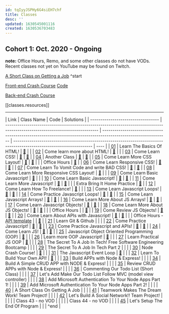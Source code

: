 ```yaml
---
id: tqIyyJSPHy6G4siEH7chf
title: Classes
desc: ''
updated: 1630545001116
created: 1630536703483
---
```


## Cohort 1: Oct. 2020 - Ongoing

**note:** Office Hours, Remo, and some other classes do not have VODs. Recent classes not yet on YouTube may be found on Twitch.

[A Short Class on Getting a Job](https://www.youtube.com/watch?v=x3-O-Ond9AI) ^start

[Front-end Crash Course](https://www.youtube.com/watch?v=eAe4GmiUm2I) [Code](super-review.zip)

[Back-end Crash Course](https://www.youtube.com/watch?v=U8UnY9R9R0E)

[[classes.resources]]

---

| Link                               | Class Name                                                                                                                   | Code                                                                                                           | Solutions                                                                                                             |
| ---------------------------------- | ---------------------------------------------------------------------------------------------------------------------------- | -------------------------------------------------------------------------------------------------------------- | --------------------------------------------------------------------------------------------------------------------- | ---- |
| [01](https://youtu.be/YRemMgGfbKg) | Learn The Basics Of HTML!                                                                                                    | [📁](https://cdn.discordapp.com/attachments/738891289071714388/770761556316913684/class01-materials.zip)       |                                                                                                                       |
| [02](https://youtu.be/N2VlXVZJIcY) | Come learn more about HTML!                                                                                                  | [📁](https://cdn.discordapp.com/attachments/738891289071714388/771486362478182420/class02-materials.zip)       |                                                                                                                       |
| [03](https://youtu.be/h3wVQJ6SNfY) | Come Learn CSS!                                                                                                              | [📁](https://cdn.discordapp.com/attachments/738891289071714388/774030694124617728/class03-materials.zip)       | [🔑](https://cdn.discordapp.com/attachments/738891289071714388/774092001330724904/class03-solutions.zip)              |
| [04](https://youtu.be/xTNCtSRz6No) | Another Class                                                                                                                | [📁](https://cdn.discordapp.com/attachments/738891289071714388/775849935644000266/class04-materials.zip)       | [🔑](https://cdn.discordapp.com/attachments/738891289071714388/775913009242701834/class04-solutions.zip)              |
| [05](https://youtu.be/P3c3ZPNAen8) | Come Learn More CSS Layout!                                                                                                  | [📁](https://cdn.discordapp.com/attachments/738891289071714388/776567497117401088/class05-materials.zip)       | [🔑](https://cdn.discordapp.com/attachments/738891289071714388/776637731916480552/class05-solutions.zip)              |
|                                    | Office Hours                                                                                                                 | [📁](https://cdn.discordapp.com/attachments/738891289071714388/777274739781009468/100devs-officehours-001.zip) |
| [06](https://youtu.be/8A9OefW7dSk) | Come Learn Responsive CSS!                                                                                                   | [📁](https://cdn.discordapp.com/attachments/738891289071714388/778386866604998676/class06-materials.zip)       | [🔑](https://cdn.discordapp.com/attachments/738891289071714388/778455175021985822/class06-solutions.zip)              |
| [07](https://youtu.be/V9MtaqT8Q_A) | Come Learn To Vomit Code and write BAD CSS!                                                                                  | [📁](https://cdn.discordapp.com/attachments/738891289071714388/779115346338512937/class07-materials.zip)       | [🔑](https://cdn.discordapp.com/attachments/738891289071714388/779175549805002762/class07-solutions.zip)              |
| [08](https://youtu.be/SV1eSbAWfWQ) | Come Learn More Responsive CSS Layout!                                                                                       | [📁](https://cdn.discordapp.com/attachments/738891289071714388/780927359620218880/class08-materials.zip)       |                                                                                                                       |
| [09](https://youtu.be/22iEEZ8FSNM) | Come Learn Basic Javascript!                                                                                                 | [📁](https://cdn.discordapp.com/attachments/738891289071714388/784184814042480701/class09-materials.zip)       |                                                                                                                       |
| [10](https://youtu.be/cv8ZunU-zeU) | Come Learn Basic Javascript!                                                                                                 | [📁](https://cdn.discordapp.com/attachments/738891289071714388/786000618023157840/class10-materials.zip)       | [🔑](https://cdn.discordapp.com/attachments/738891289071714388/786064227000909854/class10-solutions.zip)              |
| [11](https://youtu.be/6tyqwLnfjNs) | Come Learn More Javascript!                                                                                                  | [📁](https://cdn.discordapp.com/attachments/738891289071714388/786720015440543794/class11-materials.zip)       | [🔑](https://cdn.discordapp.com/attachments/738891289071714388/786785111206395924/class11-solutions.zip)              |
|                                    | Extra Bring It Home Practice                                                                                                 | [📁](https://cdn.discordapp.com/attachments/738891289071714388/787433016045076520/bring-it-home-practice.zip)  |
| [12](https://youtu.be/LRPLnNLXG5o) | Come Learn How To Freelance!                                                                                                 | [📁](https://cdn.discordapp.com/attachments/738891289071714388/788539957043396608/class12-materials.zip)       |                                                                                                                       |
| [13](https://youtu.be/5-OEtJFbcXQ) | Come Learn Javascript Loops!                                                                                                 | [📁](https://cdn.discordapp.com/attachments/738891289071714388/789258142810505216/class13-materials.zip)       | [🔑](https://cdn.discordapp.com/attachments/738891289071714388/789319033669156894/class13-solutions.zip)              |
| [14](https://youtu.be/7BIbHmeZBxg) | Come Practice Javascript Loops!                                                                                              | [📁](https://cdn.discordapp.com/attachments/738891289071714388/796868929233485885/class14-materials.zip)       | [🔑](https://cdn.discordapp.com/attachments/738891289071714388/796931910186041354/class14-solutions.zip)              |
| [15](https://youtu.be/GzYiUnRhfGQ) | Come Learn Javascript Arrays!                                                                                                | [📁](https://cdn.discordapp.com/attachments/738891289071714388/798680442257145856/class15-materials.zip)       | [🔑](https://cdn.discordapp.com/attachments/738891289071714388/798745031593689128/class15-solutions.zip)              |
| [16](https://youtu.be/p1sCXKeiA1Q) | Come Learn More About JS Arrays!                                                                                             | [📁](https://cdn.discordapp.com/attachments/738891289071714388/799405815748362310/class16-materials.zip)       | [🔑](https://cdn.discordapp.com/attachments/738891289071714388/799463875325722664/class16-solutions.zip)              |
| [17](https://youtu.be/ySLwyeaKPvQ) | Come Learn Javascript Objects!                                                                                               | [📁](https://cdn.discordapp.com/attachments/738891289071714388/801217458789810186/class17-materials.zip)       | [🔑](https://cdn.discordapp.com/attachments/738891289071714388/801279834872348732/class17-solutions.zip)              |
| [18](https://youtu.be/ekWRltHr_L8) | Come Learn More About JS Objects!                                                                                            | [📁](https://cdn.discordapp.com/attachments/738891289071714388/801935064627675166/class18-materials.zip)       | [🔑](https://cdn.discordapp.com/attachments/738891289071714388/802007039907069972/class18-solutions.zip)              |
|                                    | Office Hours                                                                                                                 |                                                                                                                | [🔑](https://cdn.discordapp.com/attachments/738891289071714388/802632865102823424/class18-office-hours-solutions.zip) |
| [19](https://youtu.be/oEdb5wmmAwk) | Come Review JS Objects!                                                                                                      | [📁](https://cdn.discordapp.com/attachments/738891289071714388/803754182866763826/class19-materials.zip)       | [🔑](https://cdn.discordapp.com/attachments/738891289071714388/803827546193264650/class19-solutions.zip)              |
| [20](https://youtu.be/LJHIfPOboEE) | Come Learn About APIs with Javascript!                                                                                       | [📁](https://cdn.discordapp.com/attachments/738891289071714388/804480220471099432/class20-materials.zip)       | [🔑](https://cdn.discordapp.com/attachments/738891289071714388/804553670666616862/class20-solutions.zip)              |
|                                    | Office Hours - [API template](https://cdn.discordapp.com/attachments/738891289071714388/805113288140390412/api-template.zip) |                                                                                                                | [🔑](https://cdn.discordapp.com/attachments/738891289071714388/805169461744369694/office-hours-solutions.zip)         |
| [21](https://youtu.be/ljdyXldzBKA) | Learn Git & Github                                                                                                           |                                                                                                                |                                                                                                                       |
| [22](https://youtu.be/yEfvsafFVXQ) | Come Practice Javascript!                                                                                                    | [📁](https://cdn.discordapp.com/attachments/738891289071714388/807019823891611668/class22-materials.zip)       | [🔑](https://cdn.discordapp.com/attachments/738891289071714388/807091018259628073/class22-solutions.zip)              |
| [23](https://youtu.be/Iq3ipsUAfzE) | Come Practice Javascript and APIs!                                                                                           | [📁](https://cdn.discordapp.com/attachments/738891289071714388/808832341169799168/class23-materials.zip)       | [🔑](https://cdn.discordapp.com/attachments/738891289071714388/808914795146641448/class23-solutions.zip)              |
| [24](https://youtu.be/6bXPGp1uWxc) | Come Learn JS!                                                                                                               | [📁](https://cdn.discordapp.com/attachments/738891289071714388/813903780445159484/class24-materials.zip)       | [🔑](https://cdn.discordapp.com/attachments/738891289071714388/813970224645931048/class24-solutions.zip)              |
| [25](https://youtu.be/pfYEqzU4ejk) | Javascript Object Oriented Programming (OOP)                                                                                 | [📁](https://cdn.discordapp.com/attachments/738891289071714388/814628799147671593/class25-materials.zip)       |                                                                                                                       |
| [26](https://youtu.be/UbY5ni9BkM0) | Learn more OOP Javascript!                                                                                                   | [📁](https://cdn.discordapp.com/attachments/738891289071714388/816442185770991646/class26-materials.zip)       |                                                                                                                       |
| [27](https://youtu.be/9OJ9WL8qxZo) | Learn Practical JS OOP                                                                                                       | [📁](https://cdn.discordapp.com/attachments/738891289071714388/817166225616535582/class27-materials.zip)       |                                                                                                                       |
| [28](https://youtu.be/urjSM4lE6GQ) | The Secret To A Job In Tech! Free Software Engineering Bootcamp                                                              |                                                                                                                |                                                                                                                       |
| [29](https://youtu.be/a01qCnUY5Xg) | The Secret To A Job In Tech Part 2                                                                                           |                                                                                                                |                                                                                                                       |
| [30](https://youtu.be/xficb-1GyQY) | Node Crash Course!                                                                                                           | [📁](https://cdn.discordapp.com/attachments/738891289071714388/821495987767083029/class30-materials.zip)       |                                                                                                                       |
| [31](https://youtu.be/9OlDaCYCM8I) | The Javascript Event Loop                                                                                                    | [📁](https://cdn.discordapp.com/attachments/738891289071714388/822221906325143562/class31-materials.zip)       |                                                                                                                       |
| [32](https://youtu.be/46LPXys5vYE) | Learn To Build Your Own API!                                                                                                 | [📁](https://cdn.discordapp.com/attachments/738891289071714388/824032752437035109/class32-materials.zip)       |                                                                                                                       |
| [33](https://youtu.be/pjxJTWdVh-M) | Build APPs with Node & Express!                                                                                              |                                                                                                                |                                                                                                                       |
| [34](https://youtu.be/pPZ2HhUUuwI) | Build A Simple CRUD APP with NODE & Express!                                                                                 |                                                                                                                |                                                                                                                       |
| [35](https://youtu.be/2vd7v7NhMVU) | Review CRUD APPs with Node & Express!                                                                                        |                                                                                                                |                                                                                                                       |
| [36](https://youtu.be/Aanqdky2JXY) | Commenting Our Todo List (Short Class)                                                                                       |                                                                                                                |                                                                                                                       |
| [37](https://youtu.be/rz6OCYwMWiM) | Let's Add Make Our Todo List Follow MVC (model view controller)                                                              |                                                                                                                |                                                                                                                       |
| [38](https://youtu.be/x0cs-5t84zU) | Add Microsoft Authentication To Your Node Apps Part 1!                                                                       |                                                                                                                |                                                                                                                       |
| [39](https://youtu.be/QmXXPB_q7QA) | Add Microsoft Authentication To Your Node Apps Part 2!                                                                       |                                                                                                                |                                                                                                                       |
| [40](https://youtu.be/x3-O-Ond9AI) | A Short Class On Getting A Job                                                                                               |                                                                                                                |                                                                                                                       |
| [41](https://youtu.be/s2s9SaCLYHk) | Teamwork Makes The Dream Work! Team Project!                                                                                 |                                                                                                                |                                                                                                                       |
| [42](https://youtu.be/TEIf-OW_PZw) | Let's Build A Social Network!! Team Project!                                                                                 |                                                                                                                |                                                                                                                       |
|                                    | Class 43 - no VOD                                                                                                            |                                                                                                                |                                                                                                                       |
|                                    | Class 44 - no VOD                                                                                                            |                                                                                                                |                                                                                                                       |
| [45](https://youtu.be/WY5MQtAym5w) | Let's Setup The End Of Program                                                                                               |                                                                                                                |                                                                                                                       | ^end |
